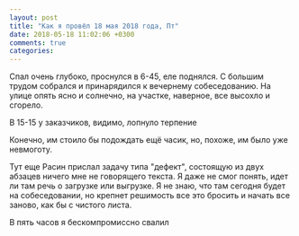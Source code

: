 ```yaml
---
layout: post
title: "Как я провёл 18 мая 2018 года, Пт"
date: 2018-05-18 11:02:06 +0300
comments: true
categories: 
---
```

Спал очень глубоко, проснулся в 6-45, еле поднялся. С большим трудом собрался и принарядился к вечернему собеседованию. На улице опять ясно и солнечно, на участке, наверное, все высохло и сгорело.

В 15-15 у заказчиков, видимо, лопнуло терпение

Конечно, им стоило бы подождать ещё часик, но, похоже, им было уже невмоготу.

Тут еще Расин прислал задачу типа "дефект", состоящую из двух абзацев ничего мне не говорящего текста. Я даже не смог понять, идет ли там речь о загрузке или выгрузке. Я не знаю, что там сегодня будет на собеседовании, но крепнет решимость все это бросить и начать все заново, как бы с чистого листа.


В пять часов я бескомпромиссно свалил